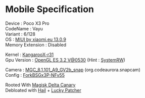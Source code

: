 # Mobile Specification

Device : Poco X3 Pro<br>
CodeName : Vayu<br>
Variant : 6/128<br>
OS : [MIUI by xiaomi.eu 13.0.9](https://sourceforge.net/projects/xiaomi-eu-multilang-miui-roms/files/xiaomi.eu/MIUI-STABLE-RELEASES/MIUIv13/xiaomi.eu_multi_POCOX3Pro_V13.0.9.0.SJUMIXM_v13-12.zip/download)<br>
Memory Extension : Disabled<br>

Kernel : [KangarooX-r31](https://www.pling.com/p/1707614)<br>
Gpu Version : [OpenGL ES 3.2 V@0530](https://dl.lybxlpsv.com/lybrom/addons/dl.php?f=sm8xxx_v@0530_twrp.zip) (Hint : [SystemRW](https://lebigmac.2ix.ch/download.php))<br>

Camera : [MGC_8.1.101_A9_GV2b_snap](https://1-dontsharethislink.celsoazevedo.com/file/filesc/MGC_8.1.101_A9_GV2b_snap.apk) (org.codeaurora.snapcam)<br>
Config : [ForkBSGx3P-NFv55](https://github.com/BEASTover9000/Mobile-Specification/releases/tag/v55)

Rooted With [Magisk Delta Canary](https://github.com/HuskyDG/magisk-files)<br>
Debloated with [Hail](https://github.com/aistra0528/Hail) + [Lucky Patcher](https://chelpus.com/luckypatcher/LuckyPatcherInstaller.apk)
